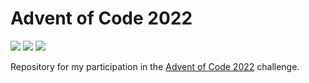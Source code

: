 # Advent of Code 2022

![](https://img.shields.io/badge/Day%20📅-16-blue)
![](https://img.shields.io/badge/Stars%20⭐-28-yellow)
![](https://img.shields.io/badge/Days%20Completed%20✅-14-darkgreen)

Repository for my participation in the [Advent of Code 2022](https://adventofcode.com/2022) challenge.
